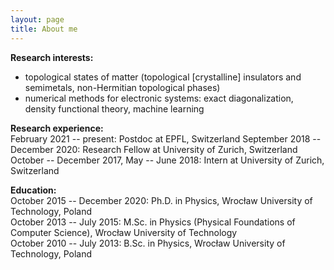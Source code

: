 ```yaml
---
layout: page
title: About me
---
```

<b>Research interests:</b>
- topological states of matter (topological [crystalline] insulators and semimetals, non-Hermitian topological phases)
- numerical methods for electronic systems: exact diagonalization, density functional theory, machine learning

<b>Research experience:</b>    
February 2021 -- present: Postdoc at EPFL, Switzerland
September 2018 -- December 2020: Research Fellow at University of Zurich, Switzerland  
October -- December 2017, May -- June 2018: Intern at University of Zurich, Switzerland  

<b>Education:</b>   
October 2015 -- December 2020: Ph.D. in Physics, Wrocław University of Technology, Poland  
October 2013 -- July 2015: M.Sc. in Physics (Physical Foundations of Computer Science), Wrocław University of Technology  
October 2010 -- July 2013: B.Sc. in Physics, Wrocław University of Technology, Poland  
